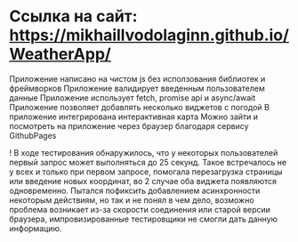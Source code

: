 # Ссылка на сайт: https://mikhaillvodolaginn.github.io/WeatherApp/
Приложение написано на чистом js без исползования библиотек и фреймворков
Приложение валидирует введенным пользователем данные
Приложение использует fetch, promise api и async/await
Приложение позволяет добавлять несколько виджетов с погодой
В приложение интегрирована интерактивная карта
Можно зайти и посмотреть на приложение через браузер благодаря сервису GithubPages

! В ходе тестирования обнаружилось, что у некоторых пользователей первый запрос может выполняться до 25 секунд. Такое встречалось не у всех и только при первом запросе, помогала перезагрузка страницы или введение новых координат, во 2 случае оба виджета появляются одновременно. Пытался пофиксить добавлением асинхронности некоторым действиям, но так и не понял в чем дело, возможно проблема возникает из-за скорости соединения или старой версии браузера, импровизированные тестировщики не смогли дать данную информацию.
